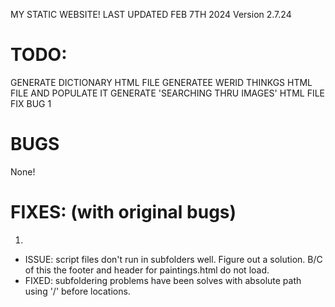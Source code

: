 

MY STATIC WEBSITE! 
LAST UPDATED FEB 7TH 2024
Version 2.7.24

# TODO:
GENERATE DICTIONARY HTML FILE
GENERATEE WERID THINKGS HTML FILE AND POPULATE IT 
GENERATE 'SEARCHING THRU IMAGES' HTML FILE 
FIX BUG 1

# BUGS

None! 


# FIXES: (with original bugs)
1. 
-  ISSUE: script files don't run in subfolders well. Figure out a solution. B/C of this the footer and header for paintings.html do not load. 
-  FIXED: subfoldering problems have been solves with absolute path using '/' before locations.


